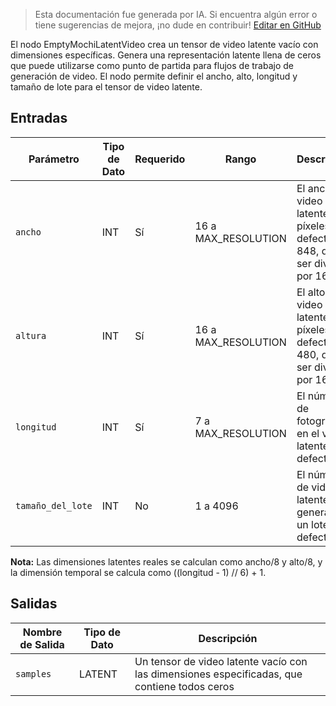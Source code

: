 > Esta documentación fue generada por IA. Si encuentra algún error o tiene sugerencias de mejora, ¡no dude en contribuir! [Editar en GitHub](https://github.com/Comfy-Org/embedded-docs/blob/main/comfyui_embedded_docs/docs/EmptyMochiLatentVideo/es.md)

El nodo EmptyMochiLatentVideo crea un tensor de video latente vacío con dimensiones específicas. Genera una representación latente llena de ceros que puede utilizarse como punto de partida para flujos de trabajo de generación de video. El nodo permite definir el ancho, alto, longitud y tamaño de lote para el tensor de video latente.

## Entradas

| Parámetro | Tipo de Dato | Requerido | Rango | Descripción |
|-----------|-----------|----------|-------|-------------|
| `ancho` | INT | Sí | 16 a MAX_RESOLUTION | El ancho del video latente en píxeles (por defecto: 848, debe ser divisible por 16) |
| `altura` | INT | Sí | 16 a MAX_RESOLUTION | El alto del video latente en píxeles (por defecto: 480, debe ser divisible por 16) |
| `longitud` | INT | Sí | 7 a MAX_RESOLUTION | El número de fotogramas en el video latente (por defecto: 25) |
| `tamaño_del_lote` | INT | No | 1 a 4096 | El número de videos latentes a generar en un lote (por defecto: 1) |

**Nota:** Las dimensiones latentes reales se calculan como ancho/8 y alto/8, y la dimensión temporal se calcula como ((longitud - 1) // 6) + 1.

## Salidas

| Nombre de Salida | Tipo de Dato | Descripción |
|-------------|-----------|-------------|
| `samples` | LATENT | Un tensor de video latente vacío con las dimensiones especificadas, que contiene todos ceros |
